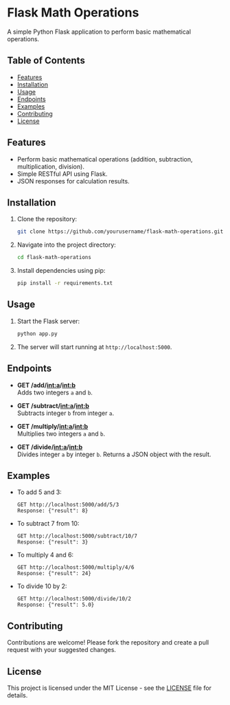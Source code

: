 # Flask Math Operations

A simple Python Flask application to perform basic mathematical operations.

## Table of Contents

- [Features](#features)
- [Installation](#installation)
- [Usage](#usage)
- [Endpoints](#endpoints)
- [Examples](#examples)
- [Contributing](#contributing)
- [License](#license)

## Features

- Perform basic mathematical operations (addition, subtraction, multiplication, division).
- Simple RESTful API using Flask.
- JSON responses for calculation results.

## Installation

1. Clone the repository:

   ```bash
   git clone https://github.com/yourusername/flask-math-operations.git
   ```

2. Navigate into the project directory:

   ```bash
   cd flask-math-operations
   ```

3. Install dependencies using pip:

   ```bash
   pip install -r requirements.txt
   ```

## Usage

1. Start the Flask server:

   ```bash
   python app.py
   ```

2. The server will start running at `http://localhost:5000`.

## Endpoints

- **GET /add/<int:a>/<int:b>**  
  Adds two integers `a` and `b`.

- **GET /subtract/<int:a>/<int:b>**  
  Subtracts integer `b` from integer `a`.

- **GET /multiply/<int:a>/<int:b>**  
  Multiplies two integers `a` and `b`.

- **GET /divide/<int:a>/<int:b>**  
  Divides integer `a` by integer `b`. Returns a JSON object with the result.

## Examples

- To add 5 and 3:
  ```
  GET http://localhost:5000/add/5/3
  Response: {"result": 8}
  ```

- To subtract 7 from 10:
  ```
  GET http://localhost:5000/subtract/10/7
  Response: {"result": 3}
  ```

- To multiply 4 and 6:
  ```
  GET http://localhost:5000/multiply/4/6
  Response: {"result": 24}
  ```

- To divide 10 by 2:
  ```
  GET http://localhost:5000/divide/10/2
  Response: {"result": 5.0}
  ```

## Contributing

Contributions are welcome! Please fork the repository and create a pull request with your suggested changes.

## License

This project is licensed under the MIT License - see the [LICENSE](LICENSE) file for details.
